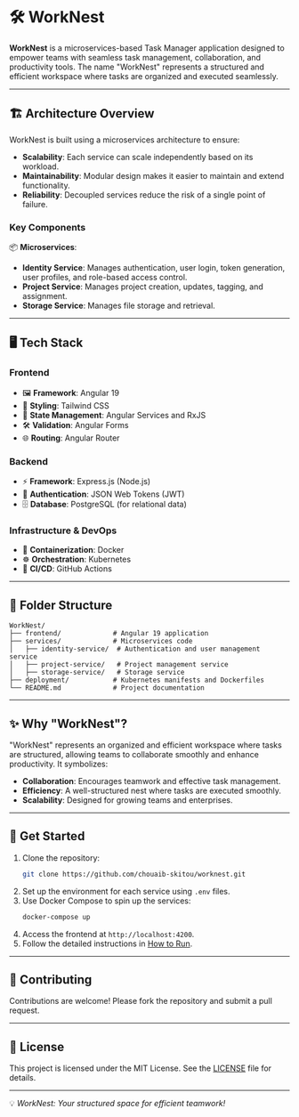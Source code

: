 # 🛠️ WorkNest

**WorkNest** is a microservices-based Task Manager application designed to empower teams with seamless task management, collaboration, and productivity tools. The name "WorkNest" represents a structured and efficient workspace where tasks are organized and executed seamlessly.

---

## 🏗️ Architecture Overview

WorkNest is built using a microservices architecture to ensure:
- **Scalability**: Each service can scale independently based on its workload.
- **Maintainability**: Modular design makes it easier to maintain and extend functionality.
- **Reliability**: Decoupled services reduce the risk of a single point of failure.

### **Key Components**

📦 **Microservices**:
- **Identity Service**: Manages authentication, user login, token generation, user profiles, and role-based access control.
- **Project Service**: Manages project creation, updates, tagging, and assignment.
- **Storage Service**: Manages file storage and retrieval.

<!-- 🛡️ **API Gateway**:
- Routes requests to the appropriate microservices.
- Handles authentication and rate-limiting. -->

---

## 🖥️ Tech Stack

### **Frontend**
- 🖼️ **Framework**: Angular 19
- 🎨 **Styling**: Tailwind CSS
- 🔄 **State Management**: Angular Services and RxJS
- 🛠️ **Validation**: Angular Forms
- 🌐 **Routing**: Angular Router

### **Backend**
- ⚡ **Framework**: Express.js (Node.js)
- 🔐 **Authentication**: JSON Web Tokens (JWT)
- 🗄️ **Database**: PostgreSQL (for relational data)
<!-- - 🚀 **Caching**: Redis -->

### **Infrastructure & DevOps**
- 🐳 **Containerization**: Docker
- ☸️ **Orchestration**: Kubernetes
- 🤖 **CI/CD**: GitHub Actions
<!-- - 📈 **Monitoring**: Prometheus & Grafana
- 📋 **Logging**: Elastic Stack (ELK) -->

---

## 📂 Folder Structure

```
WorkNest/
├── frontend/             # Angular 19 application
├── services/             # Microservices code
│   ├── identity-service/  # Authentication and user management service
│   ├── project-service/   # Project management service
│   ├── storage-service/   # Storage service
├── deployment/           # Kubernetes manifests and Dockerfiles
└── README.md             # Project documentation
```

---

## ✨ Why "WorkNest"?

"WorkNest" represents an organized and efficient workspace where tasks are structured, allowing teams to collaborate smoothly and enhance productivity. It symbolizes:
- **Collaboration**: Encourages teamwork and effective task management.
- **Efficiency**: A well-structured nest where tasks are executed smoothly.
- **Scalability**: Designed for growing teams and enterprises.

---

## 🚀 Get Started

1. Clone the repository:
   ```bash
   git clone https://github.com/chouaib-skitou/worknest.git
   ```
2. Set up the environment for each service using `.env` files.
3. Use Docker Compose to spin up the services:
   ```bash
   docker-compose up
   ```
4. Access the frontend at `http://localhost:4200`.
5. Follow the detailed instructions in [How to Run](https://github.com/chouaib-skitou/WorkNest/blob/main/How_to_Run.md).

---

## 🤝 Contributing
Contributions are welcome! Please fork the repository and submit a pull request.

---

## 📜 License
This project is licensed under the MIT License. See the [LICENSE](LICENSE) file for details.

---

💡 *WorkNest: Your structured space for efficient teamwork!*